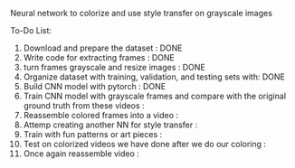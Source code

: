 Neural network to colorize and use style transfer on grayscale images

To-Do List:
1. Download and prepare the dataset : DONE
2. Write code for extracting frames : DONE  <br>
3. turn frames grayscale and resize images : DONE <br>
4. Organize dataset with training, validation, and testing sets with: DONE
5. Build CNN model with pytorch : DONE
6. Train CNN model with grayscale frames and compare with the original ground truth from these videos : 
7. Reassemble colored frames into a video : 
8. Attemp creating another NN for style transfer : 
9. Train with fun patterns or art pieces : 
10. Test on colorized videos we have done after we do our coloring : 
11. Once again reassemble video : 
